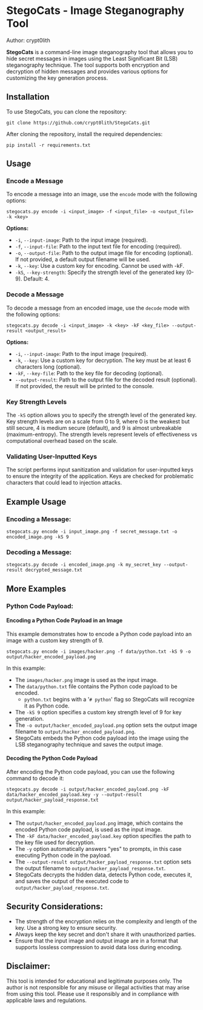 # StegoCats - Image Steganography Tool

Author: crypt0lith

**StegoCats** is a command-line image steganography tool that allows you to hide secret messages in images using the Least Significant Bit (LSB) steganography technique. The tool supports both encryption and decryption of hidden messages and provides various options for customizing the key generation process.

## Installation

To use StegoCats, you can clone the repository:

```shell
git clone https://github.com/crypt0lith/StegoCats.git
```

After cloning the repository, install the required dependencies:

```shell
pip install -r requirements.txt
```

## Usage

### Encode a Message

To encode a message into an image, use the `encode` mode with the following options:
```shell
stegocats.py encode -i <input_image> -f <input_file> -o <output_file> -k <key>
```

**Options:**
- `-i`, `--input-image`: Path to the input image (required).
- `-f`, `--input-file`: Path to the input text file for encoding (required).
- `-o`, `--output-file`: Path to the output image file for encoding (optional). If not provided, a default output filename will be used.
- `-k`, `--key`: Use a custom key for encoding. Cannot be used with -kF.
- `-kS`, `--key-strength`: Specify the strength level of the generated key (0-9). Default: 4.
### Decode a Message

To decode a message from an encoded image, use the `decode` mode with the following options:
```shell
stegocats.py decode -i <input_image> -k <key> -kF <key_file> --output-result <output_result>
```

**Options:**
- `-i`, `--input-image`: Path to the input image (required).
- `-k`, `--key`: Use a custom key for decryption. The key must be at least 6 characters long (optional).
- `-kF`, `--key-file`: Path to the key file for decoding (optional).
- `--output-result`: Path to the output file for the decoded result (optional). If not provided, the result will be printed to the console.
### Key Strength Levels

The `-kS` option allows you to specify the strength level of the generated key. Key strength levels are on a scale from 0 to 9, where 0 is the weakest but still secure, 4 is medium secure (default), and 9 is almost unbreakable (maximum-entropy). The strength levels represent levels of effectiveness vs computational overhead based on the scale.

### Validating User-Inputted Keys

The script performs input sanitization and validation for user-inputted keys to ensure the integrity of the application. Keys are checked for problematic characters that could lead to injection attacks.

## Example Usage

### Encoding a Message:

```shell
stegocats.py encode -i input_image.png -f secret_message.txt -o encoded_image.png -kS 9
```

### Decoding a Message:

```shell
stegocats.py decode -i encoded_image.png -k my_secret_key --output-result decrypted_message.txt
```

## More Examples

### Python Code Payload:
#### Encoding a Python Code Payload in an Image
This example demonstrates how to encode a Python code payload into an image with a custom key strength of 9.

```shell
stegocats.py encode -i images/hacker.png -f data/python.txt -kS 9 -o output/hacker_encoded_payload.png
```
In this example:

- The `images/hacker.png` image is used as the input image.
- The `data/python.txt` file contains the Python code payload to be encoded.
    + `python.txt` begins with a '`# python`' flag so StegoCats will recognize it as Python code.
- The `-kS 9` option specifies a custom key strength level of 9 for key generation.
- The `-o output/hacker_encoded_payload.png` option sets the output image filename to `output/hacker_encoded_payload.png`.
- StegoCats embeds the Python code payload into the image using the LSB steganography technique and saves the output image.

#### Decoding the Python Code Payload
After encoding the Python code payload, you can use the following command to decode it:

```shell
stegocats.py decode -i output/hacker_encoded_payload.png -kF data/hacker_encoded_payload.key -y --output-result output/hacker_payload_response.txt
```
In this example:

- The `output/hacker_encoded_payload.png` image, which contains the encoded Python code payload, is used as the input image.
- The `-kF data/hacker_encoded_payload.key` option specifies the path to the key file used for decryption.
- The `-y` option automatically answers "yes" to prompts, in this case executing Python code in the payload.
- The `--output-result output/hacker_payload_response.txt` option sets the output filename to `output/hacker_payload_response.txt`. 
- StegoCats decrypts the hidden data, detects Python code, executes it, and saves the output of the executed code to `output/hacker_payload_response.txt`.

## Security Considerations:

- The strength of the encryption relies on the complexity and length of the key. Use a strong key to ensure security.
- Always keep the key secret and don't share it with unauthorized parties.
- Ensure that the input image and output image are in a format that supports lossless compression to avoid data loss during encoding.

## Disclaimer:

This tool is intended for educational and legitimate purposes only. The author is not responsible for any misuse or illegal activities that may arise from using this tool. Please use it responsibly and in compliance with applicable laws and regulations.